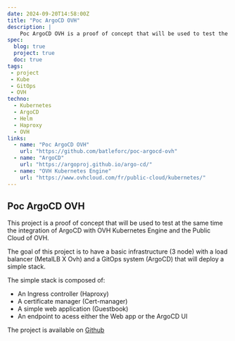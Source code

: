 ```yaml
---
date: 2024-09-20T14:58:00Z
title: "Poc ArgoCD OVH"
description: |
    Poc ArgoCD OVH is a proof of concept that will be used to test the integration of ArgoCD with OVH Kubernetes Engine.
spec:
  blog: true
  project: true
  doc: true
tags:
 - project
 - Kube
 - GitOps
 - OVH
techno:
  - Kubernetes
  - ArgoCD
  - Helm
  - Haproxy
  - OVH
links:
  - name: "Poc ArgoCD OVH"
    url: "https://github.com/batleforc/poc-argocd-ovh"
  - name: "ArgoCD"
    url: "https://argoproj.github.io/argo-cd/"
  - name: "OVH Kubernetes Engine"
    url: "https://www.ovhcloud.com/fr/public-cloud/kubernetes/"
---
```


## Poc ArgoCD OVH

This project is a proof of concept that will be used to test at the same time the integration of ArgoCD with OVH Kubernetes Engine and the Public Cloud of OVH.

The goal of this project is to have a basic infrastructure (3 node) with a load balancer (MetalLB X Ovh) and a GitOps system (ArgoCD) that will deploy a simple stack.

The simple stack is composed of:

- An Ingress controller (Haproxy)
- A certificate manager (Cert-manager)
- A simple web application (Guestbook)
- An endpoint to acess either the Web app or the ArgoCD UI

The project is available on [Github](https://github.com/batleforc/poc-argocd-ovh)
